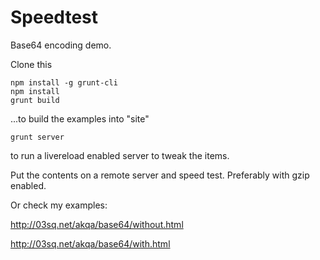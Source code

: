 Speedtest
=========

Base64 encoding demo.

Clone this
```
npm install -g grunt-cli
npm install
grunt build 
```
...to build the examples into "site"
```    
grunt server 
```    
to run a livereload enabled server to tweak the items.

Put the contents on a remote server and speed test. Preferably with gzip enabled.

Or check my examples:

http://03sq.net/akqa/base64/without.html

http://03sq.net/akqa/base64/with.html
